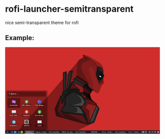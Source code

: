 # rofi-launcher-semitransparent
nice semi-transparent theme for rofi


## Example:
![GitHub Logo](/rofi.png)
